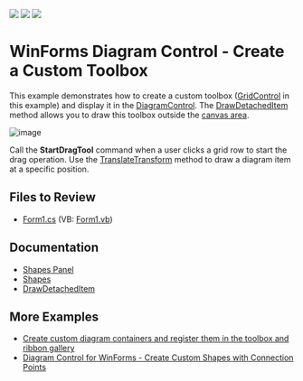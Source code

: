 <!-- default badges list -->
![](https://img.shields.io/endpoint?url=https://codecentral.devexpress.com/api/v1/VersionRange/253856911/20.1.3%2B)
[![](https://img.shields.io/badge/Open_in_DevExpress_Support_Center-FF7200?style=flat-square&logo=DevExpress&logoColor=white)](https://supportcenter.devexpress.com/ticket/details/T878107)
[![](https://img.shields.io/badge/📖_How_to_use_DevExpress_Examples-e9f6fc?style=flat-square)](https://docs.devexpress.com/GeneralInformation/403183)
<!-- default badges end -->
# WinForms Diagram Control - Create a Custom Toolbox

This example demonstrates how to create a custom toolbox ([GridControl](https://docs.devexpress.com/WindowsForms/DevExpress.XtraGrid.GridControl) in this example) and display it in the [DiagramControl](https://docs.devexpress.com/WindowsForms/DevExpress.XtraDiagram.DiagramControl). The [DrawDetachedItem](https://docs.devexpress.com/WindowsForms/DevExpress.XtraDiagram.Extensions.XtraDiagramExtensions.DrawDetachedItem(DiagramControl--DiagramItem--GraphicsCache)) method allows you to draw this toolbox outside the [canvas area](https://docs.devexpress.com/WindowsForms/116876/controls-and-libraries/diagrams/diagram-control/canvas).

![image](https://user-images.githubusercontent.com/65009440/226934248-d8b0a8c2-d521-4240-aefd-bdcc5eb63bcd.png)

Call the **StartDragTool** command when a user clicks a grid row to start the drag operation. Use the [TranslateTransform](https://docs.devexpress.com/WindowsForms/DevExpress.Utils.Drawing.GraphicsCache.TranslateTransform(System.Single-System.Single-System.Drawing.Drawing2D.MatrixOrder)) method to draw a diagram item at a specific position.

## Files to Review

* [Form1.cs](./CS/CustomDiagramToolboxExample/Form1.cs) (VB: [Form1.vb](./VB/CustomDiagramToolboxExample/Form1.vb))

## Documentation

* [Shapes Panel](https://docs.devexpress.com/WindowsForms/116881/controls-and-libraries/diagrams/diagram-control/shapes-panel)
* [Shapes](https://docs.devexpress.com/WindowsForms/116882/controls-and-libraries/diagrams/diagram-items/shapes)
* [DrawDetachedItem](https://docs.devexpress.com/WindowsForms/DevExpress.XtraDiagram.Extensions.XtraDiagramExtensions.DrawDetachedItem(DiagramControl--DiagramItem--GraphicsCache))

## More Examples

* [Create custom diagram containers and register them in the toolbox and ribbon gallery](https://github.com/DevExpress-Examples/how-to-create-custom-diagram-containers-and-register-them-in-the-toolbox-and-ribbon-gallery-t466447)
* [Diagram Control for WinForms - Create Custom Shapes with Connection Points](https://github.com/DevExpress-Examples/winforms-diagram-create-custom-shapes-with-connection-points)
